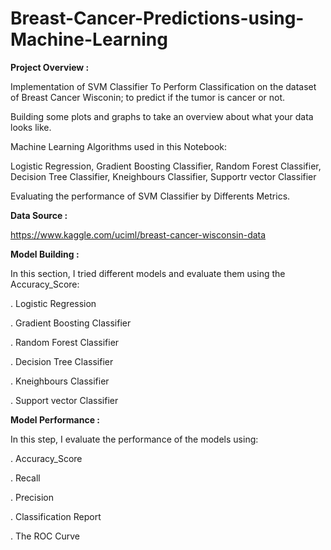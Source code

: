 # Breast-Cancer-Predictions-using-Machine-Learning

**Project Overview :**


Implementation of SVM Classifier To Perform Classification on the dataset of Breast Cancer Wisconin; to predict if the tumor is cancer or not.


Building some plots and graphs to take an overview about what your data looks like.


Machine Learning Algorithms used in this Notebook:


Logistic Regression, Gradient Boosting Classifier, Random Forest Classifier, Decision Tree Classifier, Kneighbours Classifier, Supportr vector Classifier


Evaluating the performance of SVM Classifier by Differents Metrics.


**Data Source :**

https://www.kaggle.com/uciml/breast-cancer-wisconsin-data


**Model Building :**

In this section, I tried different models and evaluate them using the Accuracy_Score:


. Logistic Regression


. Gradient Boosting Classifier


. Random Forest Classifier


. Decision Tree Classifier


. Kneighbours Classifier


. Support vector Classifier

**Model Performance :**

In this step, I evaluate the performance of the models using:


. Accuracy_Score


. Recall


. Precision


. Classification Report


. The ROC Curve
